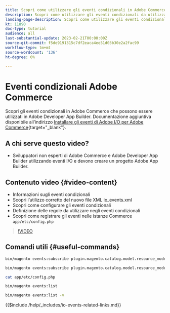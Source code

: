 ```yaml
---
title: Scopri come utilizzare gli eventi condizionali in Adobe Commerce
description: Scopri come utilizzare gli eventi condizionali da utilizzare in Adobe Developer App Builder.
landing-page-description: Scopri come utilizzare gli eventi condizionali di Adobe Commerce.
kt: 11890
doc-type: tutorial
audience: all
last-substantial-update: 2023-02-21T00:00:00Z
source-git-commit: f5de9191315c7df2eaca4ee51d03b30e2a2fac99
workflow-type: tm+mt
source-wordcount: '136'
ht-degree: 0%

---
```



# Eventi condizionali Adobe Commerce

Scopri gli eventi condizionali in Adobe Commerce che possono essere utilizzati in Adobe Developer App Builder. Documentazione aggiuntiva disponibile all’indirizzo [Installare gli eventi di Adobe I/O per Adobe Commerce](https://developer.adobe.com/commerce/events/get-started/conditional-events/){target="_blank"}.

## A chi serve questo video?

* Sviluppatori non esperti di Adobe Commerce e Adobe Developer App Builder utilizzando eventi I/O e devono creare un progetto Adobe App Builder.

## Contenuto video {#video-content}

* Informazioni sugli eventi condizionali
* Scopri l’utilizzo corretto del nuovo file XML io_events.xml
* Scopri come configurare gli eventi condizionali
* Definizione delle regole da utilizzare negli eventi condizionali
* Scopri come registrare gli eventi nelle istanze Commerce `app/etc/config.php`

>[!VIDEO](https://video.tv.adobe.com/v/3415806)

## Comandi utili {#useful-commands}

```bash
bin/magento events:subscribe plugin.magento.catalog.model.resource_model.product.save --fields=sku --fields=qty --fields=category_id

bin/magento events:subscribe plugin.magento.catalog.model.resource_model.product.save_low_stock --parent=plugin.magento.catalog.model.resource_model.product.save --fields=sku --fields=qty --fields=category_id --rules="qty|lessThan|20" --rules="category_id|in|3,4,5"

cat app/etc/config.php

bin/magento events:list

bin/magento events:list -v
```

{{$include /help/_includes/io-events-related-links.md}}
